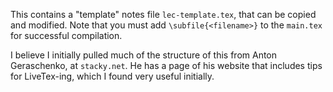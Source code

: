 This contains a "template" notes file `lec-template.tex`, that can be copied and modified. Note that you must add `\subfile{<filename>}` to the `main.tex` for successful compilation.

I believe I initially pulled much of the structure of this from Anton Geraschenko, at `stacky.net`. He has a page of his website that includes tips for LiveTex-ing, which I found very useful initially.
